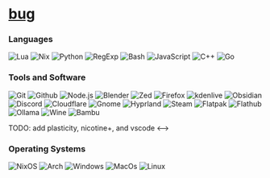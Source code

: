 
# [bug](https://bug.tools)

### Languages
![Lua](https://img.shields.io/badge/Lua-2C2D72?style=for-the-badge&logo=lua&logoColor=white)
![Nix](https://img.shields.io/badge/Nix-7eb8e2?style=for-the-badge&logo=nixos&logoColor=white)
![Python](https://img.shields.io/badge/Python-3776AB?style=for-the-badge&logo=python&logoColor=white)
![RegExp](https://img.shields.io/badge/.*%20RegExp-FFF?style=for-the-badge)
![Bash](https://img.shields.io/badge/Bash-121011?style=for-the-badge&logo=gnu-bash&logoColor=white)
![JavaScript](https://img.shields.io/badge/JavaScript-F7DF1E?style=for-the-badge&logo=javascript&logoColor=black)
![C++](https://img.shields.io/badge/C++-96D9D9?style=for-the-badge&logo=cplusplus&logoColor=black)
![Go](https://img.shields.io/badge/Go-00acd7?style=for-the-badge&logo=go&logoColor=white)

### Tools and Software
![Git](https://img.shields.io/badge/Git-F05032?style=for-the-badge&logo=git&logoColor=white)
![Github](https://img.shields.io/badge/GitHub-100000?style=for-the-badge&logo=github&logoColor=white)
![Node.js](https://img.shields.io/badge/Node.js-43853D?style=for-the-badge&logo=node.js&logoColor=white)
![Blender](https://img.shields.io/badge/Blender-E87D0D?style=for-the-badge&logo=blender&logoColor=white)
![Zed](https://img.shields.io/badge/Zed-000?style=for-the-badge&logo=ZedIndustries&logoColor=white)
![Firefox](https://img.shields.io/badge/Firefox-FF7139?style=for-the-badge&logo=FireFoxBrowser&logoColor=white)
![kdenlive](https://img.shields.io/badge/kdenlive-527EB2?style=for-the-badge&logo=kdenlive&logoColor=white)
![Obsidian](https://img.shields.io/badge/Obsidian-7C3AED?style=for-the-badge&logo=Obsidian&logoColor=white)
![Discord](https://img.shields.io/badge/Discord-5865F2?style=for-the-badge&logo=Discord&logoColor=white)
![Cloudflare](https://img.shields.io/badge/Cloudflare-F38020?style=for-the-badge&logo=Cloudflare&logoColor=white)
![Gnome](https://img.shields.io/badge/Gnome-4A86CF?style=for-the-badge&logo=Gnome&logoColor=white)
![Hyprland](https://img.shields.io/badge/Hyprland-58E1FF?style=for-the-badge&logo=Hyprland&logoColor=white)
![Steam](https://img.shields.io/badge/Steam-000?style=for-the-badge&logo=Steam&logoColor=white)
![Flatpak](https://img.shields.io/badge/Flatpak-4A90D9?style=for-the-badge&logo=Flatpak&logoColor=white)
![Flathub](https://img.shields.io/badge/Flathub-000?style=for-the-badge&logo=Flathub&logoColor=white)
![Ollama](https://img.shields.io/badge/Ollama-fff?style=for-the-badge&logo=Ollama&logoColor=black)
![Wine](https://img.shields.io/badge/Wine-800?style=for-the-badge&logo=Wine&logoColor=white)
![Bambu](https://img.shields.io/badge/Bambu-00AE42?style=for-the-badge&logo=BambuLab&logoColor=white)
<!-->
TODO:
add plasticity, nicotine+, and vscode
<-->
### Operating Systems
![NixOS](https://img.shields.io/badge/NixOS-7eb8e2?style=for-the-badge&logo=nixos&logoColor=white)
![Arch](https://img.shields.io/badge/Arch-1793d1?style=for-the-badge&logo=archlinux&logoColor=white)
![Windows](https://img.shields.io/badge/Windows-0178d4?style=for-the-badge&logoColor=black&logo=data:image/svg+xml;base64,PHN2ZyB4bWxucz0iaHR0cDovL3d3dy53My5vcmcvMjAwMC9zdmciIHZpZXdCb3g9IjAgMCA0ODc1IDQ4NzUiPjxwYXRoIGZpbGw9IiNmZmYiIGQ9Ik0wIDBoMjMxMXYyMzEwSDB6bTI1NjQgMGgyMzExdjIzMTBIMjU2NHpNMCAyNTY0aDIzMTF2MjMxMUgwem0yNTY0IDBoMjMxMXYyMzExSDI1NjQiLz48L3N2Zz4=)
![MacOs](https://img.shields.io/badge/Mac%20OS-000?style=for-the-badge&logo=apple&logoColor=white)
![Linux](https://img.shields.io/badge/linux-F7DF1E?style=for-the-badge&logo=linux&logoColor=black)
